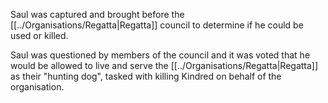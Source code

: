 Saul was captured and brought before the [[../Organisations/Regatta|Regatta]] council to determine if he could be used or killed.

Saul was questioned by members of the council and it was voted that he would be allowed to live and serve the [[../Organisations/Regatta|Regatta]] as their "hunting dog", tasked with killing Kindred on behalf of the organisation.
